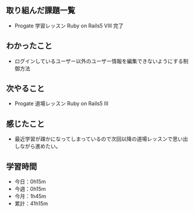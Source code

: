 ## 取り組んだ課題一覧
- Progate 学習レッスン Ruby on Rails5 VIII 完了
## わかったこと
- ログインしているユーザー以外のユーザー情報を編集できないようにする制御方法
## 次やること
- Progate 道場レッスン Ruby on Rails5 III
## 感じたこと
- 最近学習が疎かになってしまっているので次回以降の道場レッスンで思い出しながら進めたい。
## 学習時間
- 今日：0h15m
- 今週：0h15m
- 今月：1h45m
- 累計：41h15m